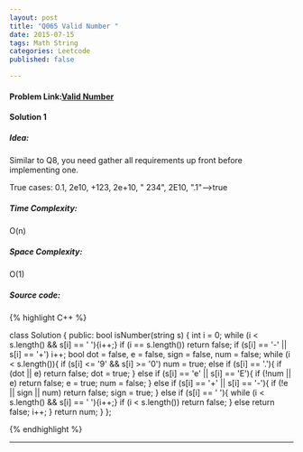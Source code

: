 ```yaml
---
layout: post
title: "Q065 Valid Number "
date: 2015-07-15
tags: Math String
categories: Leetcode
published: false

---
```

#### Problem Link:[Valid Number ](https://leetcode.com/problems/valid-number/) 

#### Solution 1 

##### Idea:

Similar to Q8, you need gather all requirements up front before implementing one.

True cases: 0.1, 2e10, +123, 2e+10, "   234", 2E10, ".1"-->true   
##### Time Complexity:
O(n)

##### Space Complexity:
O(1)

##### Source code:
{% highlight C++ %}

class Solution {
public:
    bool isNumber(string s) {
        int i = 0;
        while (i < s.length() && s[i] == ' '){i++;}
        if (i == s.length()) return false;
        if (s[i] == '-' || s[i] == '+') i++;
        bool dot = false, e = false, sign = false, num = false;
        while (i < s.length()){
            if (s[i] <= '9' && s[i] >= '0')
                num = true;
            else if (s[i] == '.'){
                if (dot || e) return false;
                dot = true;
            }
            else if (s[i] == 'e' || s[i] == 'E'){
                if (!num || e) return false;
                e = true;
                num = false;
            }
            else if (s[i] == '+' || s[i] == '-'){
                if (!e || sign || num) return false; 
                sign = true;
            }
            else if (s[i] == ' '){
                while (i < s.length() && s[i] == ' '){i++;}
                if (i < s.length()) return false;
            }
            else return false;
            i++;
        }
        return num;
    }
};

{% endhighlight %}

---
